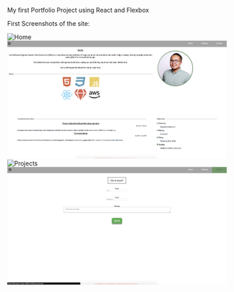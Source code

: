 My first Portfolio Project using React and Flexbox

First Screenshots of the site:

![Home](src/images/Home_a1.png)
![About](src/images/About_a1.png)
![Projects](src/images/Project_a1.png)
![Contact](src/images/Contact_a1.png)
